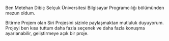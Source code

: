 Ben Metehan Dibiç Selçuk Üniversitesi Bilgisayar Programcılığı bölümünden mezun oldum.  

Bitirme Projem olan Siri Projesini sizinle paylaşmaktan mutluluk duyuyorum.
Projeyi ben kısa tuttum daha fazla seçenek ve daha fazla konuşma ayarlanabilir, geliştirmeye açık bir proje.
